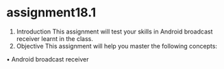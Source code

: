 # assignment18.1

1. Introduction
This assignment will test your skills in Android broadcast receiver learnt in the class.
2. Objective
This assignment will help you master the following concepts:

• Android broadcast receiver
